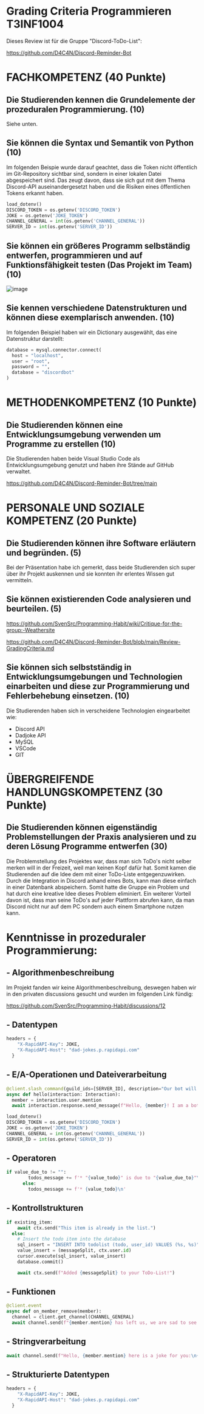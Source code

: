 <!-- https://github.com/skills/communicate-using-markdown -->


# Grading Criteria Programmieren T3INF1004

Dieses Review ist für die Gruppe "Discord-ToDo-List":

https://github.com/D4C4N/Discord-Reminder-Bot

# FACHKOMPETENZ (40 Punkte)

## Die Studierenden kennen die Grundelemente der prozeduralen Programmierung. (10)
<!-- Siehe Kenntnisse in prozeduraler Programmierung: zutreffendes wählen und beweisen-->

Siehe unten.

## Sie können die Syntax und Semantik von Python (10)
<!-- Eine Stelle aus ihrem Programmieren wählen auf die sie besonders stolz sind und begründen -->

Im folgenden Beispie wurde darauf geachtet, dass die Token nicht öffentlich im Git-Repository sichtbar sind, sondern in einer lokalen Datei abgespeichert sind. Das zeugt davon, dass sie sich gut mit dem Thema Discord-API auseinandergesetzt haben und die Risiken eines öffentlichen Tokens erkannt haben.

```python
load_dotenv()
DISCORD_TOKEN = os.getenv('DISCORD_TOKEN')
JOKE = os.getenv('JOKE_TOKEN')
CHANNEL_GENERAL = int(os.getenv('CHANNEL_GENERAL'))
SERVER_ID = int(os.getenv('SERVER_ID'))
```

## Sie können ein größeres Programm selbständig entwerfen, programmieren und auf Funktionsfähigkeit testen (Das Projekt im Team) (10)
<!-- Anhand von commits zeigen, wie jeder im Projekt einen Beitrag geleistet hat -->

![image](https://github.com/brudermaggi/weathersite/assets/151533450/49dc814a-c28d-4192-b2db-a654b0078867)


## Sie kennen verschiedene Datenstrukturen und können diese exemplarisch anwenden. (10)
<!-- Eine Stelle aus dem Projekt wählen auf die sie besonders stolz sind und begründen -->

Im folgenden Beispiel haben wir ein Dictionary ausgewählt, das eine Datenstruktur darstellt:

```python
database = mysql.connector.connect(
  host = "localhost",
  user = "root",
  password = "",
  database = "discordbot"
)
```

# METHODENKOMPETENZ (10 Punkte)

## Die Studierenden können eine Entwicklungsumgebung verwenden um Programme zu erstellen (10)
<!-- Beweise anbringen für Nutzen folgender Tools (können links, screenshots und screnncasts sein) -->

Die Studierenden haben beide Visual Studio Code als Entwicklungsumgebung genutzt und haben ihre Stände auf GitHub verwaltet.

https://github.com/D4C4N/Discord-Reminder-Bot/tree/main

<!-- zB -->
<!-- GIT -->
<!-- VSC -->
<!-- Copilot -->
<!-- other -->



# PERSONALE UND SOZIALE KOMPETENZ (20 Punkte)

## Die Studierenden können ihre Software erläutern und begründen. (5)
<!-- Jeder in der Gruppe: You have helped someone else and taught something to a fellow student (get a support message from one person) -->

Bei der Präsentation habe ich gemerkt, dass beide Studierenden sich super über ihr Projekt auskennen und sie konnten ihr erlentes Wissen gut vermitteln. 

## Sie können existierenden Code analysieren und beurteilen. (5)
<!-- Pro Gruppe:You have critiqued another group project. Link to your critique here (another wiki page on your git) and link the project in the critique, use these evaluation criteria to critique the other project. Make sure they get a top grade after making the suggested changes -->

https://github.com/SvenSrc/Programming-Habit/wiki/Critique-for-the-group:-Weathersite

https://github.com/D4C4N/Discord-Reminder-Bot/blob/main/Review-GradingCriteria.md

## Sie können sich selbstständig in Entwicklungsumgebungen und Technologien einarbeiten und diese zur Programmierung und Fehlerbehebung einsetzen. (10)
<!-- Which technology did you learn outside of the teacher given input -->
<!-- Did you or your group get help from someone in the classroom (get a support message here from the person who helped you) -->

Die Studierenden haben sich in verscheidene Technologien eingearbeitet wie:

- Discord API
- Dadjoke API
- MySQL
- VSCode
- GIT

# ÜBERGREIFENDE HANDLUNGSKOMPETENZ (30 Punkte)

## Die Studierenden können eigenständig Problemstellungen der Praxis analysieren und zu deren Lösung Programme entwerfen (30)
<!-- Which parts of your project are you proud of and why (describe, analyse, link) -->
<!-- Where were the problems with your implementation, timeline, functionality, team management (describe, analyse, reflect from past to future, link if relevant) -->

Die Problemstellung des Projektes war, dass man sich ToDo's nicht selber merken will in der Freizeit, weil man keinen Kopf dafür hat. Somit kamen die Studierenden auf die Idee dem mit einer ToDo-Liste entgegenzuwirken. Durch die Integration in Discord anhand eines Bots, kann man diese einfach in einer Datenbank abspeichern. Somit hatte die Gruppe ein Problem und hat durch eine kreative Idee dieses Problem eliminiert. Ein weiterer Vorteil davon ist, dass man seine ToDo's auf jeder Plattform abrufen kann, da man Discord nicht nur auf dem PC sondern auch einem Smartphone nutzen kann.

# Kenntnisse in prozeduraler Programmierung:

## - Algorithmenbeschreibung

Im Projekt fanden wir keine Algorithmenbeschreibung, deswegen haben wir in den privaten discussions gesucht und wurden im folgenden Link fündig:

https://github.com/SvenSrc/Programming-Habit/discussions/12

## - Datentypen

```python
headers = {
    "X-RapidAPI-Key": JOKE,
    "X-RapidAPI-Host": "dad-jokes.p.rapidapi.com"
  }
```

## - E/A-Operationen und Dateiverarbeitung

```python
@client.slash_command(guild_ids=[SERVER_ID], description="Our bot will greet you because he's nice :)")
async def hello(interaction: Interaction):
  member = interaction.user.mention
  await interaction.response.send_message(f"Hello, {member}! I am a bot.")
```

```python
load_dotenv()
DISCORD_TOKEN = os.getenv('DISCORD_TOKEN')
JOKE = os.getenv('JOKE_TOKEN')
CHANNEL_GENERAL = int(os.getenv('CHANNEL_GENERAL'))
SERVER_ID = int(os.getenv('SERVER_ID'))
```

## - Operatoren

```python
if value_due_to != "":
        todos_message += f'* "{value_todo}" is due to "{value_due_to}"\n'
      else:
        todos_message += f'* {value_todo}\n'
```

## - Kontrollstrukturen

```python
if existing_item:
    await ctx.send("This item is already in the list.")
  else:
    # Insert the todo item into the database
    sql_insert = "INSERT INTO todolist (todo, user_id) VALUES (%s, %s)"
    value_insert = (messageSplit, ctx.user.id)
    cursor.execute(sql_insert, value_insert)
    database.commit()

    await ctx.send(f"Added {messageSplit} to your ToDo-List!")
```

## - Funktionen

```python
@client.event
async def on_member_remove(member):
  channel = client.get_channel(CHANNEL_GENERAL)
  await channel.send(f"{member.mention} has left us, we are sad to see them go.")
```

## - Stringverarbeitung

```python
await channel.send(f"Hello, {member.mention} here is a joke for you:\n{setup} - {punchline}")
```

## - Strukturierte Datentypen

```python
headers = {
    "X-RapidAPI-Key": JOKE,
    "X-RapidAPI-Host": "dad-jokes.p.rapidapi.com"
  }
```
